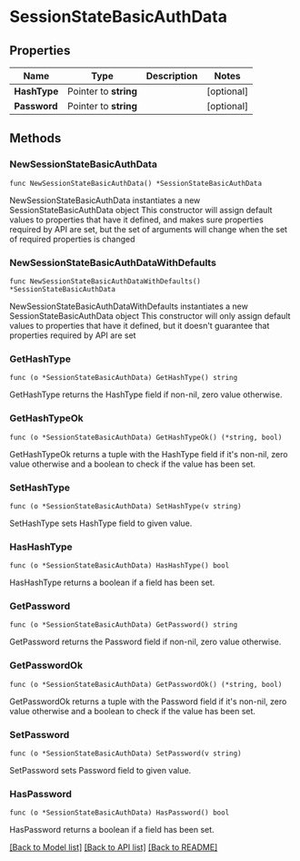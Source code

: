 # SessionStateBasicAuthData

## Properties

Name | Type | Description | Notes
------------ | ------------- | ------------- | -------------
**HashType** | Pointer to **string** |  | [optional] 
**Password** | Pointer to **string** |  | [optional] 

## Methods

### NewSessionStateBasicAuthData

`func NewSessionStateBasicAuthData() *SessionStateBasicAuthData`

NewSessionStateBasicAuthData instantiates a new SessionStateBasicAuthData object
This constructor will assign default values to properties that have it defined,
and makes sure properties required by API are set, but the set of arguments
will change when the set of required properties is changed

### NewSessionStateBasicAuthDataWithDefaults

`func NewSessionStateBasicAuthDataWithDefaults() *SessionStateBasicAuthData`

NewSessionStateBasicAuthDataWithDefaults instantiates a new SessionStateBasicAuthData object
This constructor will only assign default values to properties that have it defined,
but it doesn't guarantee that properties required by API are set

### GetHashType

`func (o *SessionStateBasicAuthData) GetHashType() string`

GetHashType returns the HashType field if non-nil, zero value otherwise.

### GetHashTypeOk

`func (o *SessionStateBasicAuthData) GetHashTypeOk() (*string, bool)`

GetHashTypeOk returns a tuple with the HashType field if it's non-nil, zero value otherwise
and a boolean to check if the value has been set.

### SetHashType

`func (o *SessionStateBasicAuthData) SetHashType(v string)`

SetHashType sets HashType field to given value.

### HasHashType

`func (o *SessionStateBasicAuthData) HasHashType() bool`

HasHashType returns a boolean if a field has been set.

### GetPassword

`func (o *SessionStateBasicAuthData) GetPassword() string`

GetPassword returns the Password field if non-nil, zero value otherwise.

### GetPasswordOk

`func (o *SessionStateBasicAuthData) GetPasswordOk() (*string, bool)`

GetPasswordOk returns a tuple with the Password field if it's non-nil, zero value otherwise
and a boolean to check if the value has been set.

### SetPassword

`func (o *SessionStateBasicAuthData) SetPassword(v string)`

SetPassword sets Password field to given value.

### HasPassword

`func (o *SessionStateBasicAuthData) HasPassword() bool`

HasPassword returns a boolean if a field has been set.


[[Back to Model list]](../README.md#documentation-for-models) [[Back to API list]](../README.md#documentation-for-api-endpoints) [[Back to README]](../README.md)


